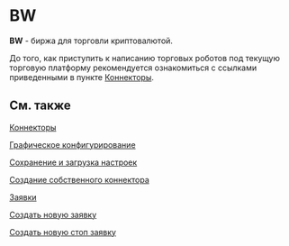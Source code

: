 # BW

**BW** \- биржа для торговли криптовалютой.

До того, как приступить к написанию торговых роботов под текущую торговую платформу рекомендуется ознакомиться с ссылками приведенными в пункте [Коннекторы](API_Connectors.md). 

## См. также

[Коннекторы](API_Connectors.md)

[Графическое конфигурирование](API_ConnectorsUIConfiguration.md)

[Сохранение и загрузка настроек](API_Connectors_SaveConnectorSettings.md)

[Создание собственного коннектора](ConnectorCreating.md)

[Заявки](Orders.md)

[Создать новую заявку](CreateNewOrder.md)

[Создать новую стоп заявку](API_StopOrders.md)
